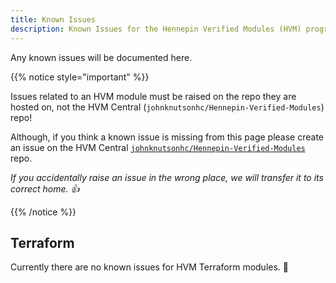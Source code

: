 ```yaml
---
title: Known Issues
description: Known Issues for the Hennepin Verified Modules (HVM) program
---
```


Any known issues will be documented here.

{{% notice style="important" %}}

Issues related to an HVM module must be raised on the repo they are hosted on, not the HVM Central (`johnknutsonhc/Hennepin-Verified-Modules`) repo!

Although, if you think a known issue is missing from this page please create an issue on the HVM Central [`johnknutsonhc/Hennepin-Verified-Modules`](https://github.com/johnknutsonhc/Hennepin-Verified-Modules/issues/new/choose) repo.

*If you accidentally raise an issue in the wrong place, we will transfer it to its correct home. 👍*

{{% /notice %}}

## Terraform

Currently there are no known issues for HVM Terraform modules. 🥳
